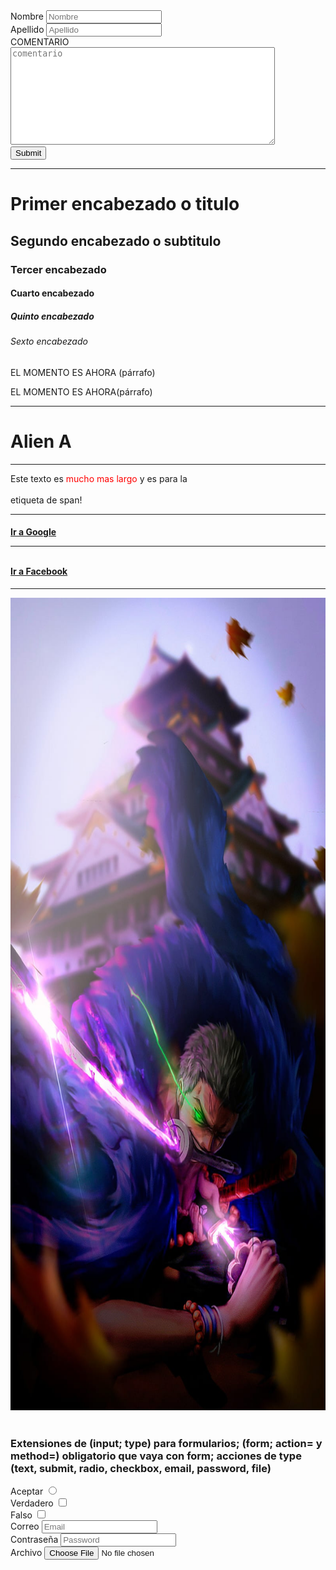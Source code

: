 <!DOCTYPE html>
<html>
<head>
    <title>mi primera web</title>
<head>
<body>
    <form action="/formulario" method="GET">
    <label for="Nombre">Nombre</label>
    <input type="text" id="Nombre" name="nombre" placeholder="Nombre"/>
      <br>
    <label for="Apellido">Apellido</label>
    <input type="text" id="apellido" name="apellido" placeholder="Apellido"/>
    <br>
    <label for="comentario">COMENTARIO</label><br>
    <textarea cols="50" rows="10" id="comentario" placeholder="comentario" name="comentario"></textarea>
    <br>
    <input type="submit"/>
    </form>
    <hr>
    <h1>Primer encabezado o titulo</h1>
    <h2>Segundo encabezado o subtitulo</h2>
    <h3>Tercer encabezado</h3>
    <h4>Cuarto encabezado</h4>
    <h5>Quinto encabezado</h5>
    <h6>Sexto encabezado</h6>
    <p>EL MOMENTO ES AHORA (párrafo)</p>
    <p>EL MOMENTO ES AHORA(párrafo)</p>
    <hr>
    <h1>Alien A</h1>
    <hr>
    <p>
    Este texto es<span style="color: red"> mucho mas largo</span> y es para la<br><br> etiqueta de span!
    </p>
    <!--Este texto es un COMENTARIO y nova aparecer en el explorador-->
    <hr>
     <h4>
    <a href="https://www.google.com.pe">Ir a Google</a>
    <br>
    <hr>
    <br>
    <a target="_blank" href="https://www.facebook.com">Ir a Facebook</a>
     </h4>
    <hr>
    <img src="img/zoro.jpg" alt="zoro roronoa" height="1300">
    <br>
    <br>
   <h3> Extensiones de (input; type) para formularios; (form; action= y method=) obligatorio que vaya con form; acciones de type (text, submit, radio, checkbox, email, password, file) </h3>
    <form>
    <label for="radio">Aceptar</label>
    <input type="radio"/>
      <br>
    <label for="checkbox">Verdadero<label/>
    <input type="checkbox"/><br>
    <label for="checkbox">Falso<label/>
    <input type="checkbox">
   <br>
    <label for="Email">Correo</label>
    <input type="email" id="email" name="Email" placeholder="Email"/>
      <br>
    <label for="Password">Contraseña</label>
    <input type="password" id="password" name="password" placeholder="Password"/>
      <br>
    <label for="file">Archivo</label>
    <input type="file">
    <br>
    </form>
</body>
</html